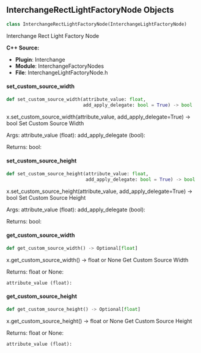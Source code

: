 ## InterchangeRectLightFactoryNode Objects

```python
class InterchangeRectLightFactoryNode(InterchangeLightFactoryNode)
```

Interchange Rect Light Factory Node

**C++ Source:**

- **Plugin**: Interchange
- **Module**: InterchangeFactoryNodes
- **File**: InterchangeLightFactoryNode.h

<a id="unreal.InterchangeRectLightFactoryNode.set_custom_source_width"></a>

#### set_custom_source_width

```python
def set_custom_source_width(attribute_value: float,
                            add_apply_delegate: bool = True) -> bool
```

x.set_custom_source_width(attribute_value, add_apply_delegate=True) -> bool
Set Custom Source Width

Args:
    attribute_value (float): 
    add_apply_delegate (bool): 

Returns:
    bool:

<a id="unreal.InterchangeRectLightFactoryNode.set_custom_source_height"></a>

#### set_custom_source_height

```python
def set_custom_source_height(attribute_value: float,
                             add_apply_delegate: bool = True) -> bool
```

x.set_custom_source_height(attribute_value, add_apply_delegate=True) -> bool
Set Custom Source Height

Args:
    attribute_value (float): 
    add_apply_delegate (bool): 

Returns:
    bool:

<a id="unreal.InterchangeRectLightFactoryNode.get_custom_source_width"></a>

#### get_custom_source_width

```python
def get_custom_source_width() -> Optional[float]
```

x.get_custom_source_width() -> float or None
Get Custom Source Width

Returns:
    float or None: 

    attribute_value (float):

<a id="unreal.InterchangeRectLightFactoryNode.get_custom_source_height"></a>

#### get_custom_source_height

```python
def get_custom_source_height() -> Optional[float]
```

x.get_custom_source_height() -> float or None
Get Custom Source Height

Returns:
    float or None: 

    attribute_value (float):

<a id="unreal.InterchangePointLightFactoryNode"></a>